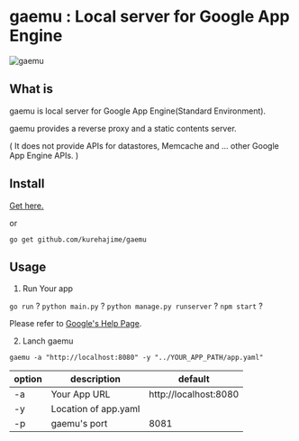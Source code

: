 # gaemu : Local server for Google App Engine
 
![gaemu](https://user-images.githubusercontent.com/4569916/103453053-2ed27e00-4d19-11eb-81cb-1df064c29477.png)

## What is

gaemu is local server for Google App Engine(Standard Environment).

gaemu provides a reverse proxy and a static contents server.

( It does not provide APIs for datastores, Memcache and ... other Google App Engine APIs. )

## Install

[Get here.](https://github.com/kurehajime/gaemu/releases)

or 

```
go get github.com/kurehajime/gaemu
```

## Usage 

1. Run Your app

`go run` ? `python main.py` ? `python manage.py runserver` ? `npm start` ?

Please refer to [Google's Help Page](https://cloud.google.com/appengine/docs/standard/python3/testing-and-deploying-your-app).

2. Lanch gaemu

```
gaemu -a "http://localhost:8080" -y "../YOUR_APP_PATH/app.yaml"
```

| option | description | default
----|---- |---- 
| -a | Your App URL | http://localhost:8080
| -y | Location of app.yaml  | 
| -p | gaemu's port  | 8081
